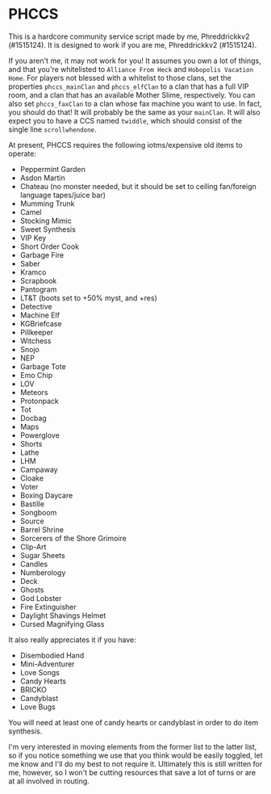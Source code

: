 # PHCCS

This is a hardcore community service script made by me, Phreddrickkv2 (#1515124). It is designed to work if you are me, Phreddrickkv2 (#1515124).

If you aren't me, it may not work for you! It assumes you own a lot of things, and that you're whitelisted to `Alliance From Heck` and `Hobopolis Vacation Home`. For players not blessed with a whitelist to those clans, set the properties `phccs_mainClan` and `phccs_elfClan` to a clan that has a full VIP room, and a clan that has an available Mother Slime, respectively. You can also set `phccs_faxClan` to a clan whose fax machine you want to use. In fact, you should do that! It will probably be the same as your `mainClan`. It will also expect you to have a CCS named `twiddle`, which should consist of the single line `scrollwhendone`.

At present, PHCCS requires the following iotms/expensive old items to operate:

-   Peppermint Garden
-   Asdon Martin
-   Chateau (no monster needed, but it should be set to ceiling fan/foreign language tapes/juice bar)
-   Mumming Trunk
-   Camel
-   Stocking Mimic
-   Sweet Synthesis
-   VIP Key
-   Short Order Cook
-   Garbage Fire
-   Saber
-   Kramco
-   Scrapbook
-   Pantogram
-   LT&T (boots set to +50% myst, and +res)
-   Detective
-   Machine Elf
-   KGBriefcase
-   Pillkeeper
-   Witchess
-   Snojo
-   NEP
-   Garbage Tote
-   Emo Chip
-   LOV
-   Meteors
-   Protonpack
-   Tot
-   Docbag
-   Maps
-   Powerglove
-   Shorts
-   Lathe
-   LHM
-   Campaway
-   Cloake
-   Voter
-   Boxing Daycare
-   Bastille
-   Songboom
-   Source
-   Barrel Shrine
-   Sorcerers of the Shore Grimoire
-   Clip-Art
-   Sugar Sheets
-   Candles
-   Numberology
-   Deck
-   Ghosts
-   God Lobster
-   Fire Extinguisher
-   Daylight Shavings Helmet
-   Cursed Magnifying Glass

It also really appreciates it if you have:

-   Disembodied Hand
-   Mini-Adventurer
-   Love Songs
-   Candy Hearts
-   BRICKO
-   Candyblast
-   Love Bugs

You will need at least one of candy hearts or candyblast in order to do item synthesis.

I'm very interested in moving elements from the former list to the latter list, so if you notice something we use that you think would be easily toggled, let me know and I'll do my best to not require it. Ultimately this is still written for me, however, so I won't be cutting resources that save a lot of turns or are at all involved in routing.

